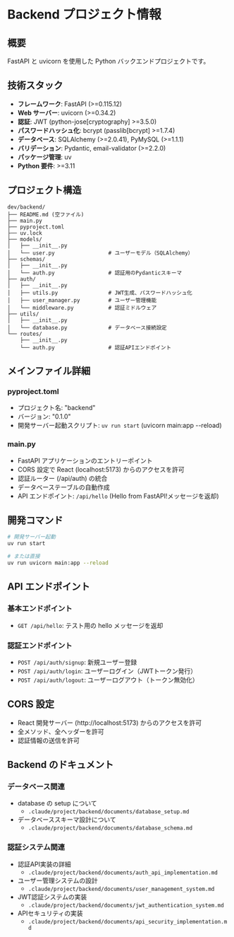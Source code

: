 # Backend プロジェクト情報

## 概要

FastAPI と uvicorn を使用した Python バックエンドプロジェクトです。

## 技術スタック

- **フレームワーク**: FastAPI (>=0.115.12)
- **Web サーバー**: uvicorn (>=0.34.2)
- **認証**: JWT (python-jose[cryptography] >=3.5.0)
- **パスワードハッシュ化**: bcrypt (passlib[bcrypt] >=1.7.4)
- **データベース**: SQLAlchemy (>=2.0.41), PyMySQL (>=1.1.1)
- **バリデーション**: Pydantic, email-validator (>=2.2.0)
- **パッケージ管理**: uv
- **Python 要件**: >=3.11

## プロジェクト構造

```
dev/backend/
├── README.md (空ファイル)
├── main.py
├── pyproject.toml
├── uv.lock
├── models/
│   ├── __init__.py
│   └── user.py                 # ユーザーモデル（SQLAlchemy）
├── schemas/
│   ├── __init__.py
│   └── auth.py                 # 認証用のPydanticスキーマ
├── auth/
│   ├── __init__.py
│   ├── utils.py                # JWT生成、パスワードハッシュ化
│   ├── user_manager.py         # ユーザー管理機能
│   └── middleware.py           # 認証ミドルウェア
├── utils/
│   ├── __init__.py
│   └── database.py             # データベース接続設定
└── routes/
    ├── __init__.py
    └── auth.py                 # 認証APIエンドポイント
```

## メインファイル詳細

### pyproject.toml

- プロジェクト名: "backend"
- バージョン: "0.1.0"
- 開発サーバー起動スクリプト: `uv run start` (uvicorn main:app --reload)

### main.py

- FastAPI アプリケーションのエントリーポイント
- CORS 設定で React (localhost:5173) からのアクセスを許可
- 認証ルーター (/api/auth) の統合
- データベーステーブルの自動作成
- API エンドポイント: `/api/hello` (Hello from FastAPI!メッセージを返却)

## 開発コマンド

```bash
# 開発サーバー起動
uv run start

# または直接
uv run uvicorn main:app --reload
```

## API エンドポイント

### 基本エンドポイント
- `GET /api/hello`: テスト用の hello メッセージを返却

### 認証エンドポイント
- `POST /api/auth/signup`: 新規ユーザー登録
- `POST /api/auth/login`: ユーザーログイン（JWTトークン発行）
- `POST /api/auth/logout`: ユーザーログアウト（トークン無効化）

## CORS 設定

- React 開発サーバー (http://localhost:5173) からのアクセスを許可
- 全メソッド、全ヘッダーを許可
- 認証情報の送信を許可

## Backend のドキュメント

### データベース関連
- database の setup について
  - `.claude/project/backend/documents/database_setup.md`
- データベーススキーマ設計について
  - `.claude/project/backend/documents/database_schema.md`

### 認証システム関連
- 認証API実装の詳細
  - `.claude/project/backend/documents/auth_api_implementation.md`
- ユーザー管理システムの設計
  - `.claude/project/backend/documents/user_management_system.md`
- JWT認証システムの実装
  - `.claude/project/backend/documents/jwt_authentication_system.md`
- APIセキュリティの実装
  - `.claude/project/backend/documents/api_security_implementation.md`
